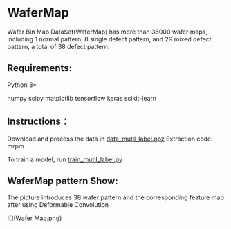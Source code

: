 # WaferMap

Wafer Bin Map DataSet(WaferMap) has more than 36000 wafer maps, including 1 normal pattern, 8 single defect pattern, and 29 mixed defect pattern, a total of 38 defect pattern.

## Requirements:

Python 3+

numpy scipy matplotlib tensorflow keras scikit-learn

## Instructions：
Download and process the data in [data_mutil_label.npz](https://pan.baidu.com/s/19aEazgpLMBPBzjePSCTgHw) Extraction code: mrpm

To train a model, run [train_mutil_label.py](train_mutil_label.py)

## WaferMap pattern Show:
The picture introduces 38 wafer pattern and the corresponding feature map after using Deformable Convolution

![](Wafer Map.png)
